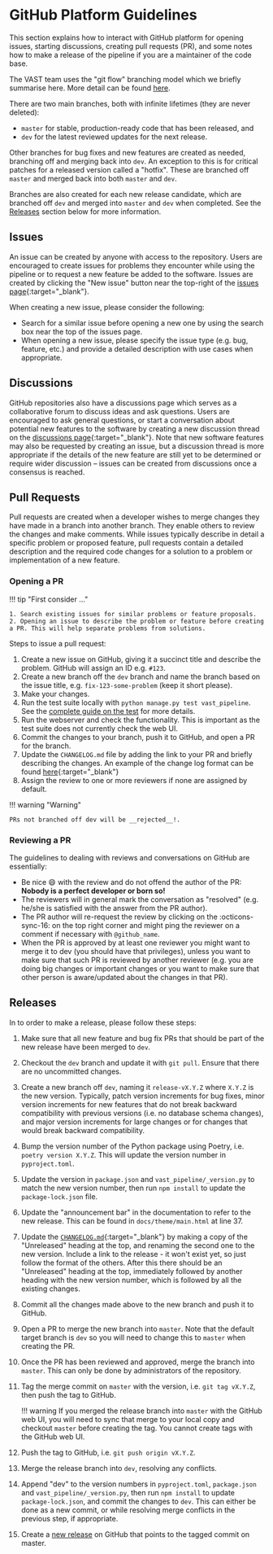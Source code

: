 # GitHub Platform Guidelines

This section explains how to interact with GitHub platform for opening issues, starting discussions, creating pull requests (PR), and some notes how to make a release of the pipeline if you are a maintainer of the code base.

The VAST team uses the "git flow" branching model which we briefly summarise here. More detail can be found [here](https://nvie.com/posts/a-successful-git-branching-model/).

There are two main branches, both with infinite lifetimes (they are never deleted):

- `master` for stable, production-ready code that has been released, and
- `dev` for the latest reviewed updates for the next release.

Other branches for bug fixes and new features are created as needed, branching off and merging back into `dev`. An exception to this is for critical patches for a released version called a "hotfix". These are branched off `master` and merged back into both `master` and `dev`.

Branches are also created for each new release candidate, which are branched off `dev` and merged into `master` and `dev` when completed. See the [Releases](#releases) section below for more information.

## Issues

An issue can be created by anyone with access to the repository. Users are encouraged to create issues for problems they encounter while using the pipeline or to request a new feature be added to the software. Issues are created by clicking the "New issue" button near the top-right of the [issues page](https://github.com/askap-vast/vast-pipeline/issues){:target="_blank"}.

When creating a new issue, please consider the following:

* Search for a similar issue before opening a new one by using the search box near the top of the issues page.
* When opening a new issue, please specify the issue type (e.g. bug, feature, etc.) and provide a detailed description with use cases when appropriate.

## Discussions

GitHub repositories also have a discussions page which serves as a collaborative forum to discuss ideas and ask questions. Users are encouraged to ask general questions, or start a conversation about potential new features to the software by creating a new discussion thread on the [discussions page](https://github.com/askap-vast/vast-pipeline/discussions){:target="_blank"}. Note that new software features may also be requested by creating an issue, but a discussion thread is more appropriate if the details of the new feature are still yet to be determined or require wider discussion – issues can be created from discussions once a consensus is reached.

## Pull Requests

Pull requests are created when a developer wishes to merge changes they have made in a branch into another branch. They enable others to review the changes and make comments. While issues typically describe in detail a specific problem or proposed feature, pull requests contain a detailed description and the required code changes for a solution to a problem or implementation of a new feature.

### Opening a PR

!!! tip "First consider ..."

    1. Search existing issues for similar problems or feature proposals.
    2. Opening an issue to describe the problem or feature before creating a PR. This will help separate problems from solutions.

Steps to issue a pull request:

1. Create a new issue on GitHub, giving it a succinct title and describe the problem. GitHub will assign an ID e.g. `#123`.
2. Create a new branch off the `dev` branch and name the branch based on the issue title, e.g. `fix-123-some-problem` (keep it short please).
3. Make your changes.
4. Run the test suite locally with `python manage.py test vast_pipeline`. See the [complete guide on the test](./tests.md) for more details.
5. Run the webserver and check the functionality. This is important as the test suite does not currently check the web UI.
6. Commit the changes to your branch, push it to GitHub, and open a PR for the branch.
7. Update the `CHANGELOG.md` file by adding the link to your PR and briefly describing the changes. An example of the change log format can be found [here](https://github.com/apache/incubator-superset/blob/dev/CHANGELOG.md){:target="_blank"}
8. Assign the review to one or more reviewers if none are assigned by default.

!!! warning "Warning"

    PRs not branched off dev will be __rejected__!.

### Reviewing a PR

The guidelines to dealing with reviews and conversations on GitHub are essentially:

* Be nice :smile: with the review and do not offend the author of the PR: __Nobody is a perfect developer or born so!__
* The reviewers will in general mark the conversation as "resolved" (e.g. he/she is satisfied with the answer from the PR author).
* The PR author will re-request the review by clicking on the :octicons-sync-16: on the top right corner and might ping the reviewer on a comment if necessary with `@github_name`.
* When the PR is approved by at least one reviewer you might want to merge it to dev (you should have that privileges), unless you want to make sure that such PR is reviewed by another reviewer (e.g. you are doing big changes or important changes or you want to make sure that other person is aware/updated about the changes in that PR).

## Releases

In to order to make a release, please follow these steps:

1. Make sure that all new feature and bug fix PRs that should be part of the new release have been merged to `dev`.
2. Checkout the `dev` branch and update it with `git pull`. Ensure that there are no uncommitted changes.
3. Create a new branch off `dev`, naming it `release-vX.Y.Z` where `X.Y.Z` is the new version. Typically, patch version increments for bug fixes, minor version increments for new features that do not break backward compatibility with previous versions (i.e. no database schema changes), and major version increments for large changes or for changes that would break backward compatibility.
4. Bump the version number of the Python package using Poetry, i.e. `poetry version X.Y.Z`. This will update the version number in `pyproject.toml`.
5. Update the version in `package.json` and `vast_pipeline/_version.py` to match the new version number, then run `npm install` to update the `package-lock.json` file.
6. Update the "announcement bar" in the documentation to refer to the new release. This can be found in `docs/theme/main.html` at line 37.
7. Update the [`CHANGELOG.md`](https://github.com/askap-vast/vast-pipeline/blob/master/CHANGELOG.md){:target="_blank"} by making a copy of the "Unreleased" heading at the top, and renaming the second one to the new version. Include a link to the release - it won't exist yet, so just follow the format of the others. After this there should be an "Unreleased" heading at the top, immediately followed by another heading with the new version number, which is followed by all the existing changes.
8. Commit all the changes made above to the new branch and push it to GitHub.
9. Open a PR to merge the new branch into `master`. Note that the default target branch is `dev` so you will need to change this to `master` when creating the PR.
10. Once the PR has been reviewed and approved, merge the branch into `master`. This can only be done by administrators of the repository.
11. Tag the merge commit on `master` with the version, i.e. `git tag vX.Y.Z`, then push the tag to GitHub.

    !!! warning
        If you merged the release branch into `master` with the GitHub web UI, you will need to sync that merge to your local copy and checkout `master` before creating the tag. You cannot create tags with the GitHub web UI.

12. Push the tag to GitHub, i.e. `git push origin vX.Y.Z`.
13. Merge the release branch into `dev`, resolving any conflicts.
14. Append "dev" to the version numbers in `pyproject.toml`, `package.json` and `vast_pipeline/_version.py`, then run `npm install` to update `package-lock.json`, and commit the changes to `dev`.  This can either be done as a new commit, or while resolving merge conflicts in the previous step, if appropriate.
15. Create a [new release](https://github.com/askap-vast/vast-pipeline/releases/new) on GitHub that points to the tagged commit on master.
